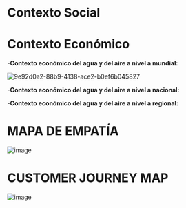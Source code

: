 # Contexto Social

# Contexto Económico

**-Contexto económico del agua y del aire a nivel a mundial:**


![9e92d0a2-88b9-4138-ace2-b0ef6b045827](https://github.com/BrunoXIII-Gav/FDD_1/assets/152926100/b64df7a8-4c9d-4646-a9df-7468c03eefbf)



**-Contexto económico del agua y del aire a nivel a nacional:**

**-Contexto económico del agua y del aire a nivel a regional:**

# MAPA DE EMPATÍA

![image](https://github.com/BrunoXIII-Gav/FDD_1/assets/128557506/3ed2e64c-e7b2-49df-b23f-55d0ad4b85c6)

# CUSTOMER JOURNEY MAP

![image](https://github.com/BrunoXIII-Gav/FDD_1/assets/128557506/073a3132-a116-4b5a-b198-944718fb3e66)
